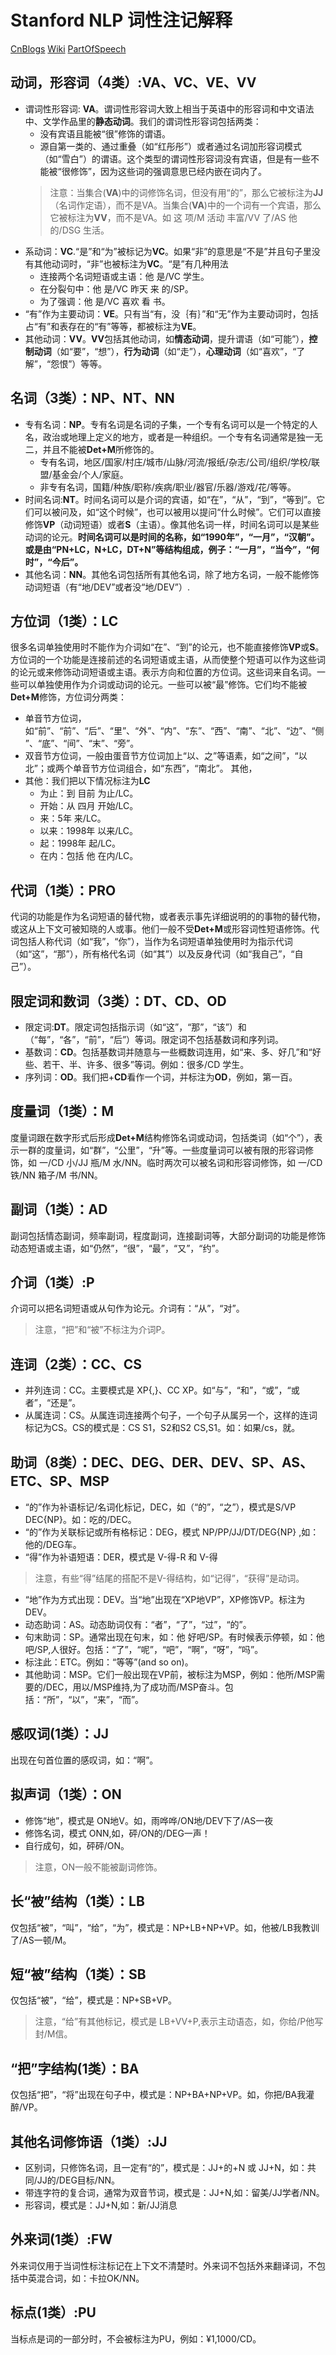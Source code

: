 
# Stanford NLP 词性注记解释 #
[CnBlogs](https://www.cnblogs.com/tonglin0325/p/6850901.html)
[Wiki](https://en.wikipedia.org/wiki/Brown_Corpus#Part-of-speech_tags_used)
[PartOfSpeech](https://stackoverflow.com/questions/1833252/java-stanford-nlp-part-of-speech-labels)
## 动词，形容词（4类）:VA、VC、VE、VV ###
* 谓词性形容词: **VA**。谓词性形容词大致上相当于英语中的形容词和中文语法中、文学作品里的**静态动词**。我们的谓词性形容词包括两类：
  * 没有宾语且能被“很”修饰的谓语。
  * 源自第一类的、通过重叠（如“红彤彤”）或者通过名词加形容词模式（如“雪白”）的谓语。这个类型的谓词性形容词没有宾语，但是有一些不能被“很修饰”，因为这些词的强调意思已经内嵌在词内了。
  > 注意：当集合(**VA**)中的词修饰名词，但没有用“的”，那么它被标注为**JJ**（名词作定语），而不是VA。当集合(**VA**)中的一个词有一个宾语，那么它被标注为**VV**，而不是VA。如 这 项/M 活动 丰富/VV 了/AS 他 的/DSG 生活。
* 系动词：**VC**.“是”和“为”被标记为**VC**。如果“非”的意思是“不是”并且句子里没有其他动词时，“非”也被标注为**VC**。“是”有几种用法
  * 连接两个名词短语或主语：他 是/VC 学生。
  * 在分裂句中：他 是/VC 昨天 来 的/SP。
  * 为了强调：他 是/VC 喜欢 看 书。
* “有”作为主要动词：**VE**。只有当“有，没｛有｝”和“无”作为主要动词时，包括占“有”和表存在的“有”等等，都被标注为**VE**。
* 其他动词：**VV**。**VV**包括其他动词，如**情态动词**，提升谓语（如“可能”），**控制动词**（如“要”，“想”），**行为动词**（如“走”），**心理动词**（如“喜欢”，“了解”，“怨恨”）等等。
## 名词（3类）：NP、NT、NN ###
* 专有名词：**NP**。专有名词是名词的子集，一个专有名词可以是一个特定的人名，政治或地理上定义的地方，或者是一种组织。一个专有名词通常是独一无二，并且不能被**Det+M**所修饰的。
  * 专有名词，地区/国家/村庄/城市/山脉/河流/报纸/杂志/公司/组织/学校/联盟/基金会/个人/家庭。
  * 非专有名词，国籍/种族/职称/疾病/职业/器官/乐器/游戏/花/等等。
* 时间名词:**NT**。时间名词可以是介词的宾语，如“在”，“从”，“到”，“等到”。它们可以被问及，如“这个时候”，也可以被用以提问“什么时候”。它们可以直接修饰**VP**（动词短语）或者**S**（主语）。像其他名词一样，时间名词可以是某些动词的论元。**时间名词可以是时间的名称，如“1990年”，“一月”，“汉朝”。或是由“PN+LC，N+LC，DT+N”等结构组成，例子：“一月”，“当今”，“何时”，“今后”。**
* 其他名词：**NN**。其他名词包括所有其他名词，除了地方名词，一般不能修饰动词短语（有“地/DEV”或者没“地/DEV”）.
## 方位词（1类）：LC ##
很多名词单独使用时不能作为介词如“在”、“到”的论元，也不能直接修饰**VP**或**S**。方位词的一个功能是连接前述的名词短语或主语，从而使整个短语可以作为这些词的论元或来修饰动词短语或主语。表示方向和位置的方位词。这些词来自名词。一些可以单独使用作为介词或动词的论元。一些可以被“最”修饰。它们均不能被**Det+M**修饰，方位词分两类：
  * 单音节方位词，如“前”、“前”、“后”、“里”、“外”、“内”、“东”、“西”、“南”、“北”、“边”、“侧”、“底”、“间”、“末”、“旁”。
  * 双音节方位词，一般由蛋音节方位词加上“以、之”等语素，如“之间”，“以北”；或两个单音节方位词组合，如“东西”，“南北”。
  其他，
  * 其他：我们把以下情况标注为**LC**
    * 为止：到 目前 为止/LC。
    * 开始：从 四月 开始/LC。
    * 来：5年 来/LC。
    * 以来：1998年 以来/LC。
    * 起：1998年 起/LC。
    * 在内：包括 他 在内/LC。
## 代词（1类）：PRO ##
代词的功能是作为名词短语的替代物，或者表示事先详细说明的的事物的替代物，或这从上下文可被知晓的人或事。他们一般不受**Det+M**或形容词性短语修饰。代词包括人称代词（如“我”，“你”），当作为名词短语单独使用时为指示代词（如“这”，“那”），所有格代名词（如“其”）以及反身代词（如“我自己”，“自己”）。
## 限定词和数词（3类）：DT、CD、OD ##
* 限定词:**DT**。限定词包括指示词（如“这”，“那”，“该”）和（“每”，“各”，“前”，“后”）等词。限定词不包括基数词和序列词。
* 基数词：**CD**。包括基数词并随意与一些概数词连用，如“来、多、好几”和“好些、若干、半、许多、很多”等词。例如：很多/CD 学生。
* 序列词：**OD**。我们把+**CD**看作一个词，并标注为**OD**，例如，第一百。
## 度量词（1类）：M ##
度量词跟在数字形式后形成**Det+M**结构修饰名词或动词，包括类词（如“个”），表示一群的度量词，如“群”，“公里”，“升”等。一些度量词可以被有限的形容词修饰，如 一/CD 小/JJ 瓶/M 水/NN。临时两次可以被名词和形容词修饰，如 一/CD 铁/NN 箱子/M 书/NN。
## 副词（1类）：AD ##
副词包括情态副词，频率副词，程度副词，连接副词等，大部分副词的功能是修饰动态短语或主语，如“仍然”，“很”，“最”，“又”，“约”。
## 介词（1类）:P ##
介词可以把名词短语或从句作为论元。介词有：“从”，“对”。
>注意，“把”和“被”不标注为介词P。
## 连词（2类）：CC、CS ##
* 并列连词：CC。主要模式是 XP{,}、CC XP。如“与”，“和”，“或”，“或者”，“还是”。
* 从属连词：CS。从属连词连接两个句子，一个句子从属另一个，这样的连词标记为CS。CS的模式是：CS S1，S2和S2 CS,S1。如：如果/cs，就。
## 助词（8类）：DEC、DEG、DER、DEV、SP、AS、ETC、SP、MSP ##
* “的”作为补语标记/名词化标记，DEC，如（“的”，“之”），模式是S/VP DEC{NP}。如：吃的/DEC。
* “的”作为关联标记或所有格标记：DEG，模式 NP/PP/JJ/DT/DEG{NP} ,如：他的/DEG车。
* “得”作为补语短语：DER，模式是 V-得-R 和 V-得
>注意，有些“得”结尾的搭配不是V-得结构，如“记得”，“获得”是动词。
* “地”作为方式出现：DEV。当“地”出现在“XP地VP”，XP修饰VP。标注为DEV。
* 动态助词：AS。动态助词仅有：“者”，“了”，“过”，“的”。
* 句末助词：SP。通常出现在句末，如：他 好吧/SP。有时候表示停顿，如：他吧/SP,人很好。包括：“了”，“呢”，“吧”，“啊”，“呀”，“吗”。
* 标注此：ETC。例如：“等等”(and so on)。
* 其他助词：MSP。它们一般出现在VP前，被标注为MSP，例如：他所/MSP需要的/DEC，用以/MSP维持,为了成功而/MSP奋斗。包括：“所”，“以”，“来”，“而”。
## 感叹词(1类）：JJ ##
出现在句首位置的感叹词，如：“啊”。
## 拟声词（1类）：ON ##
* 修饰“地”，模式是 ON地V。如，雨哗哗/ON地/DEV下了/AS一夜
* 修饰名词，模式 ONN,如，砰/ON的/DEG一声！
* 自行成句，如，砰砰/ON。
>注意，ON一般不能被副词修饰。
## 长“被”结构（1类）：LB ##
仅包括“被”，“叫”，“给”，“为”，模式是：NP+LB+NP+VP。如，他被/LB我教训了/AS一顿/M。
## 短“被”结构（1类）：SB ##
仅包括“被”，“给”，模式是：NP+SB+VP。
>注意，“给”有其他标记，模式是 LB+VV+P,表示主动语态，如，你给/P他写封/M信。
## “把”字结构(1类）：BA ##
仅包括“把”，“将”出现在句子中，模式是：NP+BA+NP+VP。如，你把/BA我灌醉/VP。
## 其他名词修饰语（1类）:JJ ##
* 区别词，只修饰名词，且一定有“的”，模式是：JJ+的+N 或 JJ+N，如：共同/JJ的/DEG目标/NN。
* 带连字符的复合词，通常为双音节词，模式是：JJ+N,如：留美/JJ学者/NN。
* 形容词，模式是：JJ+N,如：新/JJ消息
## 外来词(1类）:FW ##
外来词仅用于当词性标注标记在上下文不清楚时。外来词不包括外来翻译词，不包括中英混合词，如：卡拉OK/NN。
## 标点(1类）:PU ##
当标点是词的一部分时，不会被标注为PU，例如：¥1,1000/CD。

